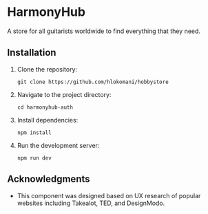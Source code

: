 # HarmonyHub
A store for all guitarists worldwide to find everything that they need.
## Installation

1. Clone the repository:
   ```
   git clone https://github.com/hlokomani/hobbystore
   ```

2. Navigate to the project directory:
   ```
   cd harmonyhub-auth
   ```

3. Install dependencies:
   ```
   npm install
   ```

4. Run the development server:
   ```
   npm run dev
   ```


## Acknowledgments

- This component was designed based on UX research of popular websites including Takealot, TED, and DesignModo.

